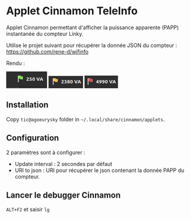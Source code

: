 # Applet Cinnamon TeleInfo

Applet Cinnamon permettant d'afficher la puissance apparente (PAPP) instantanée du compteur Linky.

Utilise le projet suivant pour récupérer la donnée JSON du compteur : https://github.com/rene-d/wifinfo

Rendu :

![green](green-va.png)
![yellow](yellow-va.png)
![red](red-va.png)

## Installation

Copy `tic@agoeurysky` folder in `~/.local/share/cinnamon/applets`.

## Configuration

2 paramètres sont à configurer :

* Update interval : 2 secondes par défaut
* URI to json : URI pour récupérer le json contenant la donnée PAPP du compteur.

## Lancer le debugger Cinnamon

`ALT+F2` et saisir `lg`